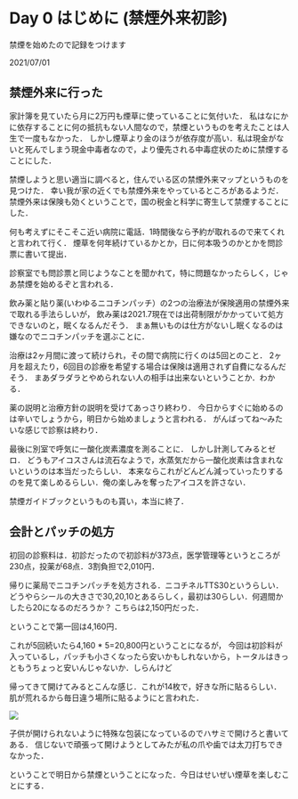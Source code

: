 # Day 0 はじめに (禁煙外来初診)
禁煙を始めたので記録をつけます

2021/07/01

## 禁煙外来に行った
家計簿を見ていたら月に2万円も煙草に使っていることに気付いた．
私はなにかに依存することに何の抵抗もない人間なので，禁煙というものを考えたことは人生で一度もなかった．
しかし煙草より金のほうが依存度が高い．私は現金がないと死んでしまう現金中毒者なので，より優先される中毒症状のために禁煙することにした．

禁煙しようと思い適当に調べると，住んでいる区の禁煙外来マップというものを見つけた．
幸い我が家の近くでも禁煙外来をやっているところがあるようだ．
禁煙外来は保険も効くということで，国の税金と科学に寄生して禁煙することにした．

何も考えずにそこそこ近い病院に電話．1時間後なら予約が取れるので来てくれと言われて行く．
煙草を何年続けているかとか，日に何本吸うのかとかを問診票に書いて提出．

診察室でも問診票と同じようなことを聞かれて，特に問題なかったらしく，じゃあ禁煙を始めるぞと言われる．

飲み薬と貼り薬(いわゆるニコチンパッチ）の2つの治療法が保険適用の禁煙外来で取れる手法らしいが，
飲み薬は2021.7現在では出荷制限がかかっていて処方できないのと，眠くなるんだそう．
まぁ無いものは仕方がないし眠くなるのは嫌なのでニコチンパッチを選ぶことに．

治療は2ヶ月間に渡って続けられ，その間で病院に行くのは5回とのこと．
2ヶ月を超えたり，6回目の診療を希望する場合は保険は適用されず自費になるんだそう．
まあダラダラとやめられない人の相手は出来ないということか．わかる．

薬の説明と治療方針の説明を受けてあっさり終わり．
今日からすぐに始めるのは辛いでしょうから，明日から始めましょうと言われる．
がんばってね～みたいな感じで診察は終わり．

最後に別室で呼気に一酸化炭素濃度を測ることに．
しかし計測してみるとゼロ．
どうもアイコスさんは流石なようで，水蒸気だから一酸化炭素は含まれないというのは本当だったらしい．
本来ならこれがどんどん減っていったりするのを見て楽しめるらしい．俺の楽しみを奪ったアイコスを許さない．

禁煙ガイドブックというものも貰い，本当に終了．

## 会計とパッチの処方
初回の診察料は．初診だったので初診料が373点，医学管理等というところが230点，投薬が68点．3割負担で2,010円．

帰りに薬局でニコチンパッチを処方される．ニコチネルTTS30というらしい．
どうやらシールの大きさで30,20,10とあるらしく，最初は30らしい．何週間かしたら20になるのだろうか？
こちらは2,150円だった．

ということで第一回は4,160円．

これが5回続いたら4,160 \* 5=20,800円ということになるが，
今回は初診料が入っているし，パッチも小さくなったら安いかもしれないから，トータルはきっともうちょっと安いんじゃないか．しらんけど

帰ってきて開けてみるとこんな感じ．これが14枚で，好きな所に貼るらしい．
肌が荒れるから毎日違う場所に貼るようにと言われた．

![](https://storage.googleapis.com/share-tmp/IMG20210702072237.jpg)

子供が開けられないように特殊な包装になっているのでハサミで開けろと書いてある．
信じないで頑張って開けようとしてみたが私の爪や歯では太刀打ちできなかった．

ということで明日から禁煙ということになった．今日はせいぜい煙草を楽しむことにする．
